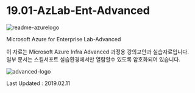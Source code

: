 # 19.01-AzLab-Ent-Advanced
![readme-azurelogo](https://user-images.githubusercontent.com/46337910/50626681-f7d30180-0f72-11e9-99db-6f2b402cc897.jpg)

Microsoft Azure for Enterprise Lab-Advanced

이 자료는 Microsoft Azure Infra Advanced 과정용 강의교안과 실습자료입니다. <br>
일부 문서는 스킬서포트 실습환경에서만 열람할수 있도록 암호화되어 있습니다.

![advanced-logo](https://user-images.githubusercontent.com/46337910/50867894-68a17000-13f0-11e9-9179-f48c8bd8d770.jpg)

Last Updated : 2019.02.11
